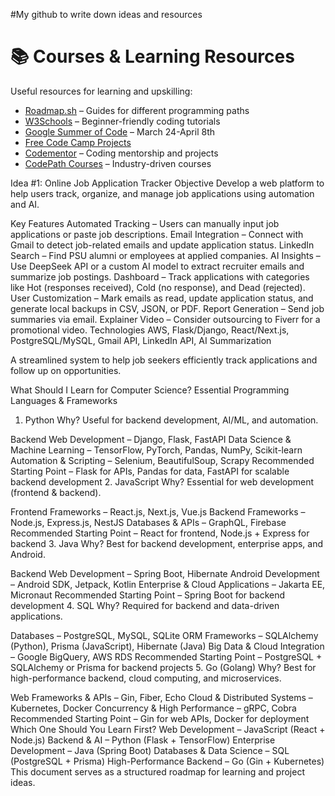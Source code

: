#My github to write down ideas and resources
#
#
# 📚 Courses & Learning Resources  
Useful resources for learning and upskilling:  
- [Roadmap.sh](https://roadmap.sh/) – Guides for different programming paths  
- [W3Schools](https://www.w3schools.com/) – Beginner-friendly coding tutorials  
- [Google Summer of Code](https://summerofcode.withgoogle.com/) – March 24-April 8th  
- [Free Code Camp Projects](https://www.freecodecamp.org/learn/2022/responsive-web-design/#learn-html-by-building-a-cat-photo-app)  
- [Codementor](https://www.codementor.io/projects) – Coding mentorship and projects  
- [CodePath Courses](https://www.codepath.org/courses) – Industry-driven courses  






Idea #1: Online Job Application Tracker
Objective
Develop a web platform to help users track, organize, and manage job applications using automation and AI.

Key Features
Automated Tracking – Users can manually input job applications or paste job descriptions.
Email Integration – Connect with Gmail to detect job-related emails and update application status.
LinkedIn Search – Find PSU alumni or employees at applied companies.
AI Insights – Use DeepSeek API or a custom AI model to extract recruiter emails and summarize job postings.
Dashboard – Track applications with categories like Hot (responses received), Cold (no response), and Dead (rejected).
User Customization – Mark emails as read, update application status, and generate local backups in CSV, JSON, or PDF.
Report Generation – Send job summaries via email.
Explainer Video – Consider outsourcing to Fiverr for a promotional video.
Technologies
AWS, Flask/Django, React/Next.js, PostgreSQL/MySQL, Gmail API, LinkedIn API, AI Summarization

A streamlined system to help job seekers efficiently track applications and follow up on opportunities.

What Should I Learn for Computer Science?
Essential Programming Languages & Frameworks
1. Python
Why? Useful for backend development, AI/ML, and automation.

Backend Web Development – Django, Flask, FastAPI
Data Science & Machine Learning – TensorFlow, PyTorch, Pandas, NumPy, Scikit-learn
Automation & Scripting – Selenium, BeautifulSoup, Scrapy
Recommended Starting Point – Flask for APIs, Pandas for data, FastAPI for scalable backend development
2. JavaScript
Why? Essential for web development (frontend & backend).

Frontend Frameworks – React.js, Next.js, Vue.js
Backend Frameworks – Node.js, Express.js, NestJS
Databases & APIs – GraphQL, Firebase
Recommended Starting Point – React for frontend, Node.js + Express for backend
3. Java
Why? Best for backend development, enterprise apps, and Android.

Backend Web Development – Spring Boot, Hibernate
Android Development – Android SDK, Jetpack, Kotlin
Enterprise & Cloud Applications – Jakarta EE, Micronaut
Recommended Starting Point – Spring Boot for backend development
4. SQL
Why? Required for backend and data-driven applications.

Databases – PostgreSQL, MySQL, SQLite
ORM Frameworks – SQLAlchemy (Python), Prisma (JavaScript), Hibernate (Java)
Big Data & Cloud Integration – Google BigQuery, AWS RDS
Recommended Starting Point – PostgreSQL + SQLAlchemy or Prisma for backend projects
5. Go (Golang)
Why? Best for high-performance backend, cloud computing, and microservices.

Web Frameworks & APIs – Gin, Fiber, Echo
Cloud & Distributed Systems – Kubernetes, Docker
Concurrency & High Performance – gRPC, Cobra
Recommended Starting Point – Gin for web APIs, Docker for deployment
Which One Should You Learn First?
Web Development – JavaScript (React + Node.js)
Backend & AI – Python (Flask + TensorFlow)
Enterprise Development – Java (Spring Boot)
Databases & Data Science – SQL (PostgreSQL + Prisma)
High-Performance Backend – Go (Gin + Kubernetes)
This document serves as a structured roadmap for learning and project ideas.
